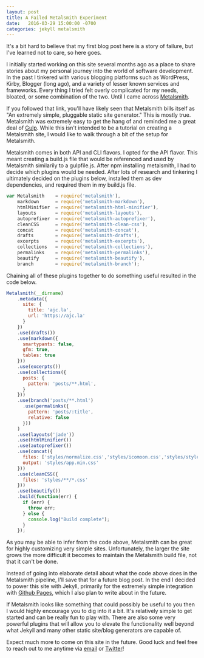 ```yaml
---
layout: post
title: A Failed Metalsmith Experiment
date:   2016-03-29 15:00:00 -0700
categories: jekyll metalsmith
---
```

It's a bit hard to believe that my first blog post here is a story of failure, but I've learned not to care, so here goes.<!--more-->

I initially started working on this site several months ago as a place to share stories about my personal journey into the world of software development. In the past I tinkered with various blogging platforms such as WordPress, Kirby, Blogger (long ago), and a variety of lesser known services and frameworks. Every thing I tried felt overly complicated for my needs, bloated, or some combination of the two. Until I came across [Metalsmith](http://www.metalsmith.io/). 

If you followed that link, you'll have likely seen that Metalsmith bills itself as "An extremely simple, pluggable static site generator." This is mostly true. Metalsmith was extremely easy to get the hang of and reminded me a great deal of [Gulp](http://gulpjs.com). While this isn't intended to be a tutorial on creating a Metalsmith site, I would like to walk through a bit of the setup for Metalsmith. 

Metalsmith comes in both API and CLI flavors. I opted for the API flavor. This meant creating a build.js file that would be referenced and used by Metalsmith similarily to a gulpfile.js. After npm installing metalsmith, I had to decide which plugins would be needed. After lots of research and tinkering I ultimately decided on the plugins below, installed them as dev dependencies, and required them in my build.js file.

``` javascript
var Metalsmith    = require('metalsmith'),
    markdown      = require('metalsmith-markdown'),
    htmlMinifier  = require('metalsmith-html-minifier'),
    layouts       = require('metalsmith-layouts'),
    autoprefixer  = require('metalsmith-autoprefixer'),
    cleanCSS      = require('metalsmith-clean-css'),
    concat        = require('metalsmith-concat'),
    drafts        = require('metalsmith-drafts'),
    excerpts      = require('metalsmith-excerpts'),
    collections   = require('metalsmith-collections'),
    permalinks    = require('metalsmith-permalinks'),
    beautify      = require('metalsmith-beautify'),
    branch        = require('metalsmith-branch');
```

Chaining all of these plugins together to do something useful resulted in the code below.

``` javascript
Metalsmith(__dirname)
    .metadata({
      site: {
        title: 'ajc.la',
        url: 'https://ajc.la'
      }
    })
    .use(drafts())
    .use(markdown({
      smartypants: false,
      gfm: true,
      tables: true
    }))
    .use(excerpts())
    .use(collections({
      posts: {
        pattern: 'posts/**.html',
      }
    }))
    .use(branch('posts/**.html')
      .use(permalinks({
        pattern: 'posts/:title',
        relative: false
      }))
    )
    .use(layouts('jade'))
    .use(htmlMinifier())
    .use(autoprefixer())
    .use(concat({
      files: ['styles/normalize.css','styles/icomoon.css','styles/style.css','styles/solarized-dark.min.css'],
      output: 'styles/app.min.css'
    }))
    .use(cleanCSS({
      files: 'styles/**/*.css'
    }))
    .use(beautify())
    .build(function(err) {
      if (err) {
        throw err;
      } else {
        console.log("Build complete");
      }
    });
```

As you may be able to infer from the code above, Metalsmith can be great for highly customizing very simple sites. Unfortunately, the larger the site grows the more difficult it becomes to maintain the Metalsmith build file, not that it can't be done. 

Instead of going into elaborate detail about what the code above does in the Metalsmith pipeline, I'll save that for a future blog post. In the end I decided to power this site with Jekyll, primarily for the extremely simple integration with [Github Pages](https://pages.github.com/), which I also plan to write about in the future.

If Metalsmith looks like something that could possibly be useful to you then I would highly encourage you to dig into it a bit. It's relatively simple to get started and can be really fun to play with. There are also some very powerful plugins that will allow you to elevate the functionality well beyond what Jekyll and many other static site/blog generators are capable of.

Expect much more to come on this site in the future. Good luck and feel free to reach out to me anytime via [email](mailto:andrew@ajc.la) or <a href="https://twitter.com/corc" target="_blank">Twitter</a>!